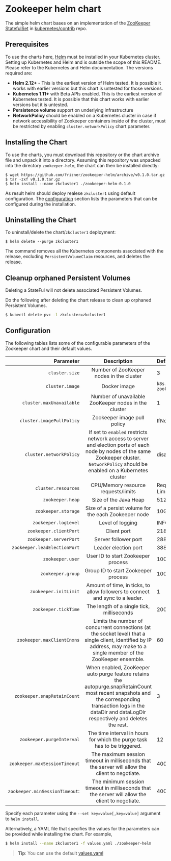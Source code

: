 # Zookeeper helm chart
The simple helm chart bases on an implementation of the [ZooKeeper StatefulSet](https://github.com/helm/charts/tree/master/incubator/zookeeper) in [kubernetes/contrib](https://github.com/kubernetes/contrib) repo.

## Prerequisites
To use the charts here, [Helm](https://helm.sh/) must be installed in your
Kubernetes cluster. Setting up Kubernetes and Helm and is outside the scope
of this README. Please refer to the Kubernetes and Helm documentation.
The versions required are:
  * **Helm 2.12+** - This is the earliest version of Helm tested. It is possible
    it works with earlier versions but this chart is untested for those versions.
  * **Kubernetes 1.11+**  with Beta APIs enabled. This is the earliest version of Kubernetes tested.
    It is possible that this chart works with earlier versions but it is
    untested.
  * **Persistence volume** support on underlying infrastructure
  * **NetworkPolicy** should be enabled on a Kubernetes cluster in case if network accessibility of Zookeeper containers inside of the cluster, must be restricted by enabling `cluster.networkPolicy` chart parameter.

## Installing the Chart
To use the charts, you must download this repository or the chart archive file and unpack it into a directory. Assuming this repository was unpacked into the directory `zookeeper-helm`, the chart can then be installed directly:
```console
$ wget https://github.com/frizner/zookeeper-helm/archive/v0.1.0.tar.gz 
$ tar -zxf v0.1.0.tar.gz  
$ helm install --name zkcluster1 ./zookeeper-helm-0.1.0
```
As result helm should deploy realese `zkcluster1` using default configuration. 
The [configuration](#configuration) section lists the parameters that can be configured during the installation.

## Uninstalling the Chart

To uninstall/delete the chart/`zkcluster1` deployment:

```console
$ helm delete --purge zkcluster1
```
The command removes all the Kubernetes components associated with the release, excluding `PersistentVolumeClaim` resources, and deletes the release.

## Cleanup orphaned Persistent Volumes

Deleting a StateFul will not delete associated Persistent Volumes.

Do the following after deleting the chart release to clean up orphaned Persistent Volumes.

```bash
$ kubectl delete pvc -l zkcluster=zkcluster1
```

## Configuration

The following tables lists some of the configurable parameters of the Zookeeper chart and their default values.

|Parameter|Description|Default
---:|:---:|:---
`cluster.size`|Number of ZooKeeper nodes in the cluster|3
`cluster.image`| Docker image | `k8s.gcr.io/kubernetes-zookeeper:1.0-3.4.10` 
`cluster.maxUnavailable`|Number of unavailable ZooKeeper nodes in the cluster|1
`cluster.imagePullPolicy`|Zookeeper image pull policy|IfNotPresent
`cluster.networkPolicy`|If set to `enabled` restricts network access to server and election ports of each node by nodes of the same Zookeeper cluster. `NetworkPolicy` should be enabled on a Kubernetes cluster|disabled
`cluster.resources`|CPU/Memory resource requests/limits|Requests: 0.5/1Gi, Limits: 1/2Gi
`zookeeper.heap`|Size of the Java Heap|512M
`zookeeper.storage`|Size of a persist volume for the each Zookeeper node|10Gi
`zookeeper.logLevel`|Level of logging|INFO
`zookeeper.clientPort`|Client port|2181
`zookeeper.serverPort`|Server follower port|2888
`zookeeper.leadElectionPort`|Leader election port|3888
`zookeeper.user`|User ID to start Zookeeper process|1000
`zookeeper.group`|Group ID to start Zookeeper process|1000
`zookeeper.initLimit`|Amount of time, in ticks, to allow followers to connect and sync to a leader.|1
`zookeeper.tickTime`|The length of a single tick, milliseconds|2000
`zookeeper.maxClientCnxns`|Limits the number of concurrent connections (at the socket level) that a single client, identified by IP address, may make to a single member of the ZooKeeper ensemble.|60
`zookeeper.snapRetainCount`|When enabled, ZooKeeper auto purge feature retains the autopurge.snapRetainCount most recent snapshots and the corresponding transaction logs in the dataDir and dataLogDir respectively and deletes the rest. |3
`zookeeper.purgeInterval`|The time interval in hours for which the purge task has to be triggered.|12
`zookeeper.maxSessionTimeout`|The maximum session timeout in milliseconds that the server will allow the client to negotiate.|40000
`zookeeper.minSessionTimeout`:|The minimum session timeout in milliseconds that the server will allow the client to negotiate.| 4000

Specify each parameter using the `--set key=value[,key=value]` argument to `helm install`.

Alternatively, a YAML file that specifies the values for the parameters can be provided while installing the chart. For example,

```bash
$ helm install --name zkcluster1 -f values.yaml ./zookeeper-helm
```
> **Tip**: You can use the default [values.yaml](values.yaml)


